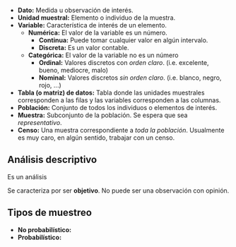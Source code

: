 - **Dato:** Medida u observación de interés.
- **Unidad muestral:** Elemento o individuo de la muestra.
- **Variable:** Característica de interés de un elemento.
	- **Numérica:** El valor de la variable es un número.
		- **Continua:** Puede tomar cualquier valor en algún intervalo.
		- **Discreta:** Es un valor contable.
	- **Categórica:** El valor de la variable no es un número
		- **Ordinal:** Valores discretos con *orden claro*. (i.e. excelente, bueno, mediocre, malo)
		- **Nominal:** Valores discretos *sin orden claro*. (i.e. blanco, negro, rojo, ...)
- **Tabla (o matriz) de datos:** Tabla donde las unidades muestrales corresponden a las filas y las variables corresponden a las columnas.
- **Población:** Conjunto de todos los individuos o elementos de interés.
- **Muestra:** Subconjunto de la población. Se espera que sea *representativo*.
- **Censo:** Una muestra correspondiente a *toda la población*. Usualmente es muy caro, en algún sentido, trabajar con un censo.

## Análisis descriptivo

Es un análisis

Se caracteriza por ser **objetivo**. No puede ser una observación con opinión.

## Tipos de muestreo

- **No probabilístico:** 
- **Probabilístico:**

